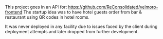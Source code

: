 This project goes in an API for: https://github.com/ReConsolidated/velmoro-frontend
The startup idea was to have hotel guests order from bar & restaurant using QR codes in hotel rooms.

It was never deployed in any facility due to issues faced by the client during deployment attempts and later dropped from further development.


